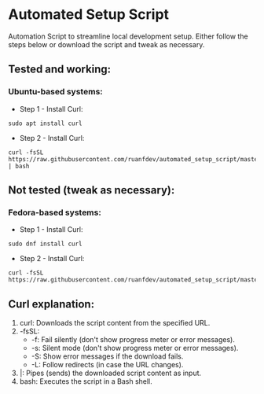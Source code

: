 # Automated Setup Script

Automation Script to streamline local development setup. Either follow the steps below or download the script and tweak as necessary.

## Tested and working:

### Ubuntu-based systems:

* Step 1 - Install Curl:

```
sudo apt install curl
```

* Step 2 - Install Curl:

```
curl -fsSL https://raw.githubusercontent.com/ruanfdev/automated_setup_script/master/ubuntu_setup.sh | bash
```

## Not tested (tweak as necessary):

### Fedora-based systems:

* Step 1 - Install Curl:

```
sudo dnf install curl
```

* Step 2 - Install Curl:

```
curl -fsSL https://raw.githubusercontent.com/ruanfdev/automated_setup_script/master/fedora_setup.sh
```

## Curl explanation:

1. curl: Downloads the script content from the specified URL.
2. -fsSL:
    * -f: Fail silently (don't show progress meter or error messages).
    * -s: Silent mode (don't show progress meter or error messages).
    * -S: Show error messages if the download fails.
    * -L: Follow redirects (in case the URL changes).
3. |: Pipes (sends) the downloaded script content as input.
4. bash: Executes the script in a Bash shell.